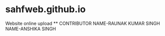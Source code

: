 # sahfweb.github.io
Website online upload
** CONTRIBUTOR
NAME-RAUNAK KUMAR SINGH
NAME-ANSHIKA SINGH


